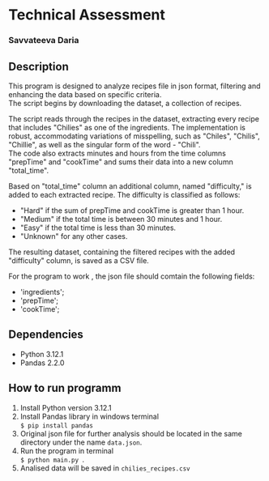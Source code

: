 # Technical Assessment
### Savvateeva Daria

## Description
   
   This program is designed to analyze recipes file in json format, filtering and enhancing the data based on specific criteria.<br/>
   The script begins by downloading the dataset, a collection of recipes.

   The script reads through the recipes in the dataset, extracting every recipe that includes "Chilies" as one of the ingredients. The implementation is robust, accommodating variations of misspelling, such as "Chiles", "Chilis", "Chillie", as well as the singular form of the word - "Chili".<br/>
   The code also extracts minutes and hours from the time columns "prepTime" and "cookTime" and sums their data into a new column "total_time".<br/>

   Based on "total_time" column an additional column, named "difficulty," is added to each extracted recipe. The difficulty is classified as follows:<br/>
- "Hard" if the sum of prepTime and cookTime is greater than 1 hour.
- "Medium" if the total time is between 30 minutes and 1 hour.
- "Easy" if the total time is less than 30 minutes.
- "Unknown" for any other cases.<br>
  
The resulting dataset, containing the filtered recipes with the added "difficulty" column, is saved as a CSV file.

For the program to work , the json file should comtain the following fields:<br/>
- 'ingredients';
- 'prepTime';
- 'cookTime';
  



 



## Dependencies
- Python 3.12.1
- Pandas 2.2.0


## How to run programm
1. Install Python version 3.12.1<br/>
2. Install Pandas library in windows terminal <br>`$ pip install pandas`<br/>
3. Original json file for further analysis should be located in the same directory under the name `data.json`.<br/>
4. Run the program in terminal <br> `$ python main.py `.<br/>
5. Analised data will be saved in `chilies_recipes.csv`







